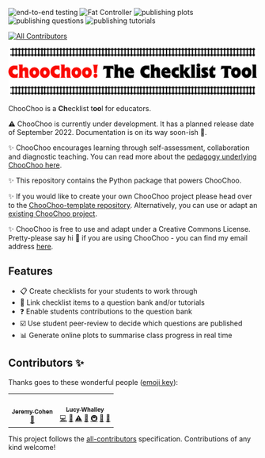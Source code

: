 ![end-to-end testing](https://github.com/choochoo-bot/choochoo-testing/actions/workflows/e2e_tests.yml/badge.svg) ![Fat Controller](https://github.com/lucydot/choochoo-template/actions/workflows/choochoo-fat-controller.yml/badge.svg) ![publishing plots](https://github.com/lucydot/choochoo-template/actions/workflows/choochoo-plots.yml/badge.svg) ![publishing questions](https://github.com/lucydot/choochoo-template/actions/workflows/choochoo-questions.yml/badge.svg) ![publishing tutorials](https://github.com/lucydot/choochoo-template/actions/workflows/choochoo-tutorials.yml/badge.svg) 
<!-- ALL-CONTRIBUTORS-BADGE:START - Do not remove or modify this section -->
[![All Contributors](https://img.shields.io/badge/all_contributors-1-orange.svg?style=flat-square)](#contributors-)
<!-- ALL-CONTRIBUTORS-BADGE:END -->

<img src="./docs/images/icon2.png" width="800">

ChooChoo is a **Ch**ecklist t**oo**l for educators. 

⚠️ ChooChoo is currently under development. It has a planned release date of September 2022. Documentation is on its way soon-ish 🐢.

✨ ChooChoo encourages learning through self-assessment, collaboration and diagnostic teaching. You can read more about the [pedagogy underlying ChooChoo here](https://lucydot.github.io/ChooChoo/pedagogy).

✨ This repository contains the Python package that powers ChooChoo.

✨ If you would like to create your own ChooChoo project please head over to the [ChooChoo-template repository](https://github.com/lucydot/ChooChoo-template/). Alternatively, you can use or adapt an [existing ChooChoo project](https://lucydot.github.io/ChooChoo/existing).

✨ ChooChoo is free to use and adapt under a Creative Commons License. Pretty-please say hi :wave: if you are using ChooChoo - you can find my email address [here](https://lucydot.github.io/about/).

## Features

- 📋 Create checklists for your students to work through
- 🔗 Link checklist items to a question bank and/or tutorials
- ❓ Enable students contributions to the question bank
- ☑️ Use student peer-review to decide which questions are published
- 📊 Generate online plots to summarise class progress in real time


## Contributors ✨

Thanks goes to these wonderful people ([emoji key](https://allcontributors.org/docs/en/emoji-key)):

<!-- ALL-CONTRIBUTORS-LIST:START - Do not remove or modify this section -->
<!-- prettier-ignore-start -->
<!-- markdownlint-disable -->
<table>
  <tr>
    <td align="center"><a href="https://github.com/jcohen02"><img src="https://avatars.githubusercontent.com/u/8027703?v=4?s=100" width="100px;" alt=""/><br /><sub><b>Jeremy Cohen</b></sub></a><br /><a href="#ideas-jcohen02" title="Ideas, Planning, & Feedback">🤔</a></td>
    <td align="center"><a href="http://lucydot.github.io"><img src="https://avatars.githubusercontent.com/u/2452935?v=4?s=100" width="100px;" alt=""/><br /><sub><b>Lucy Whalley</b></sub></a><br /><a href="https://github.com/lucydot/ChooChoo/commits?author=lucydot" title="Code">💻</a> <a href="https://github.com/lucydot/ChooChoo/commits?author=lucydot" title="Documentation">📖</a> <a href="https://github.com/lucydot/ChooChoo/commits?author=lucydot" title="Tests">⚠️</a> <a href="#ideas-lucydot" title="Ideas, Planning, & Feedback">🤔</a> <a href="#infra-lucydot" title="Infrastructure (Hosting, Build-Tools, etc)">🚇</a> <a href="#maintenance-lucydot" title="Maintenance">🚧</a> <a href="#projectManagement-lucydot" title="Project Management">📆</a></td>
  </tr>
</table>

<!-- markdownlint-restore -->
<!-- prettier-ignore-end -->

<!-- ALL-CONTRIBUTORS-LIST:END -->

This project follows the [all-contributors](https://github.com/all-contributors/all-contributors) specification. Contributions of any kind welcome!
